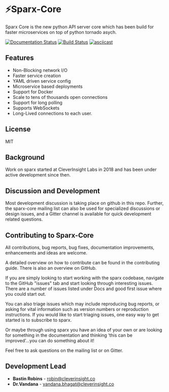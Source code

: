 # ⚡️Sparx-Core
Sparx Core is the new python API server core which has been build for faster microservices on top of python tornado asych. 

[![Documentation Status](https://readthedocs.org/projects/sparx-core/badge/?version=latest)](https://sparx-core.readthedocs.io/en/latest/?badge=latest)
[![Build Status](https://travis-ci.org/CleverInsight/sparx-core.svg?branch=master)](https://travis-ci.org/CleverInsight/sparx-core)
[![asciicast](https://asciinema.org/a/251436.png)](https://asciinema.org/a/251436)

## Features
- Non-Blocking network I/O
- Faster service creation
- YAML driven service config
- Microservice based deployments
- Support for Docker
- Scale to tens of thousands open connections
- Support for long polling
- Supports WebSockets
- Long-Lived connections to each user. 


## License
MIT

## Background
Work on sparx started at CleverInsight Labs in 2018 and has been under active development since then.


## Discussion and Development
Most development discussion is taking place on github in this repo. Further, the sparx-core mailing list can also be used for specialized discussions or design issues, and a Gitter channel is available for quick development related questions.

## Contributing to Sparx-Core
All contributions, bug reports, bug fixes, documentation improvements, enhancements and ideas are welcome.

A detailed overview on how to contribute can be found in the contributing guide. There is also an overview on GitHub.

If you are simply looking to start working with the sparx codebase, navigate to the GitHub "issues" tab and start looking through interesting issues. There are a number of issues listed under Docs and good first issue where you could start out.

You can also triage issues which may include reproducing bug reports, or asking for vital information such as version numbers or reproduction instructions. If you would like to start triaging issues, one easy way to get started is to subscribe to sparx.

Or maybe through using sparx you have an idea of your own or are looking for something in the documentation and thinking ‘this can be improved’...you can do something about it!

Feel free to ask questions on the mailing list or on Gitter.

## Development Lead
- **Bastin Robins** - <robin@cleverinsight.co>
- **Dr.Vandana** - <vandana.bhagat@cleverinsight.co>